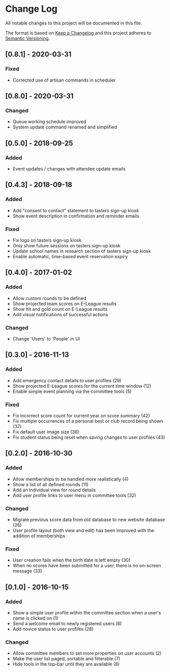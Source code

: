# Change Log
All notable changes to this project will be documented in this file.

The format is based on [Keep a Changelog](http://keepachangelog.com/) 
and this project adheres to [Semantic Versioning](http://semver.org/).

## [0.8.1] - 2020-03-31
### Fixed
- Corrected use of artisan commands in scheduler 

## [0.8.0] - 2020-03-31
### Changed
- Queue working schedule improved
- System update command renamed and simplified

## [0.5.0] - 2018-09-25
### Added
- Event updates / changes with attendee update emails

## [0.4.3] - 2018-09-18
### Added
- Add "consent to contact" statement to tasters sign-up kiosk
- Show event description in confirmation and reminder emails

### Fixed
- Fix logo on tasters sign-up kiosk
- Only show future sessions on tasters sign-up kiosk
- Update school names in research section of tasters sign-up kiosk
- Enable automatic, time-based event reservation expiry

## [0.4.0] - 2017-01-02
### Added
- Allow custom rounds to be defined
- Show projected team scores on E-League results
- Show hit and gold count on E-League results
- Add visual notifications of successful actions

### Changed
- Change 'Users' to 'People' in UI

## [0.3.0] - 2016-11-13
### Added
- Add emergency contact details to user profiles (29)
- Show projected E-League scores for the current time window (12)
- Enable simple event planning via the committee tools (5)

### Fixed
- Fix incorrect score count for current year on score summary (42)
- Fix multiple occurrences of a personal best or club record being shown (37)
- Fix default user image size (36)
- Fix student status being reset when saving changes to user profiles (43)

## [0.2.0] - 2016-10-30
### Added
- Allow memberships to be handled more realistically (4)
- Show a list of all defined rounds (11)
- Add an individual view for round details
- Add user profile links to user menu in committee tools (32)

### Changed
- Migrate previous score data from old database to new website database (26)
- User profile layout (both view and edit) has been improved with the addition of memberships

### Fixed
- User creation fails when the birth date is left empty (30)
- When no scores have been submitted for a user, there is no on-screen message (33)

## [0.1.0] - 2016-10-15
### Added
- Show a simple user profile within the committee section when a user's name is clicked on (1)
- Send a welcome email to newly registered users (6)
- Add novice status to user profiles (28)
   
### Changed
- Allow committee members to set more properties on user accounts (2)
- Make the user list paged, sortable and filterable (7)
- Hide tools in the top-bar until they are available (8)